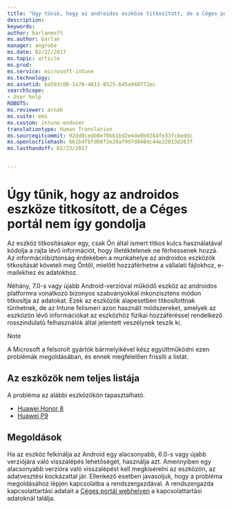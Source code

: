 ```yaml
---
title: "Úgy tűnik, hogy az androidos eszköze titkosított, de a Céges portál nem így gondolja"
description: 
keywords: 
author: barlanmsft
ms.author: barlan
manager: angrobe
ms.date: 02/22/2017
ms.topic: article
ms.prod: 
ms.service: microsoft-intune
ms.technology: 
ms.assetid: ba593c08-1a78-4013-8525-b45a948772ec
searchScope:
- User help
ROBOTS: 
ms.reviewer: arnab
ms.suite: ems
ms.custom: intune-enduser
translationtype: Human Translation
ms.sourcegitcommit: 92dd0cedb0e70bb1bd2e4de0b0284fe33fcbeddc
ms.openlocfilehash: 661b4fbfd08f2e29af997d848dc44e22013d263f
ms.lasthandoff: 02/23/2017


---
```



# <a name="your-android-device-seems-to-be-encrypted-but-company-portal-says-otherwise"></a>Úgy tűnik, hogy az androidos eszköze titkosított, de a Céges portál nem így gondolja

Az eszköz titkosításakor egy, csak Ön által ismert titkos kulcs használatával kódolja a rajta lévő információt, hogy illetéktelenek ne férhessenek hozzá. Az információbiztonság érdekében a munkahelye az androidos eszközök titkosítását követeli meg Öntől, mielőtt hozzáférhetne a vállalati fájlokhoz, e-mailekhez és adatokhoz.

Néhány, 7.0-s vagy újabb Android-verzióval működő eszköz az androidos platformra vonatkozó bizonyos szabványokkal inkonzisztens módon titkosítja az adatokat. Ezek az eszközök alapesetben titkosítottnak tűnhetnek, de az Intune felismeri azon használt módszereket, amelyek az eszközön lévő információkat az eszközhöz fizikai hozzáféréssel rendelkező rosszindulatú felhasználók által jelentett veszélynek teszik ki.

> [!Note]
> A Microsoft a felsorolt gyártók bármelyikével kész együttműködni ezen problémák megoldásában, és ennek megfelelően frissíti a listát. 

## <a name="an-incomplete-list-of-devices"></a>Az eszközök nem teljes listája

A probléma az alábbi eszközökön tapasztalható.

- [Huawei Honor 8](http://consumer.huawei.com/en/support/mobile-phones/honor8_en-sup.htm)
- [Huawei P9](http://consumer.huawei.com/mobile-phones/p9/index.html)

## <a name="solutions"></a>Megoldások

Ha az eszköz felkínálja az Android egy alacsonyabb, 6.0-s vagy újabb verziójára való visszalépés lehetőségét, használja azt. Amennyiben egy alacsonyabb verzióra való visszalépést kell megkísérelni az eszközön, az adatvesztési kockázattal jár. Ellenkező esetben javasoljuk, hogy a probléma megoldásához lépjen kapcsolatba a rendszergazdával. A rendszergazda kapcsolattartási adatait a [Céges portál webhelyen](http://portal.manage.microsoft.com) a kapcsolattartási adatoknál találja.

